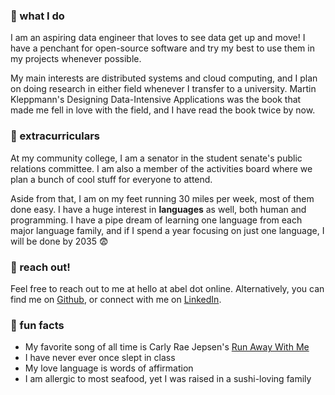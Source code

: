 ---
---

### 🍋 what I do
I am an aspiring data engineer that loves to see data get up and move! I have a penchant for open-source software and try my best to use them in my projects whenever possible.

My main interests are distributed systems and cloud computing, and I plan on doing research in either field whenever I transfer to a university. Martin Kleppmann's Designing Data-Intensive Applications was the book that made me fell in love with the field, and I have read the book twice by now.

### 🍎 extracurriculars
At my community college, I am a senator in the student senate's public relations committee. I am also a member of the activities board where we plan a bunch of cool stuff for everyone to attend. 

Aside from that, I am on my feet running 30 miles per week, most of them done easy. 
I have a huge interest in **languages** as well, both human and programming. I have a pipe dream of learning one language from each major language family, and if I spend a year focusing on just one language, I will be done by 2035 😨

### 🍓 reach out!
Feel free to reach out to me at hello at abel dot online. Alternatively, you can find me on [Github](http://github.com/abelkartwii/), or connect with me on [LinkedIn](http://linkedin.com/abel.kartawinata/).

### 🍑 fun facts
- My favorite song of all time is Carly Rae Jepsen's [Run Away With Me](https://www.youtube.com/watch?v=TeccAtqd5K8)
- I have never ever once slept in class
- My love language is words of affirmation
- I am allergic to most seafood, yet I was raised in a sushi-loving family